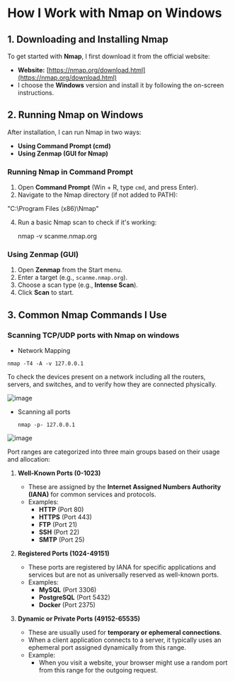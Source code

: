 # How I Work with Nmap on Windows

## 1. Downloading and Installing Nmap

To get started with **Nmap**, I first download it from the official website:

- **Website:** [https://nmap.org/download.html](https://nmap.org/download.html)
- I choose the **Windows** version and install it by following the on-screen instructions.

## 2. Running Nmap on Windows

After installation, I can run Nmap in two ways:

- **Using Command Prompt (cmd)**
- **Using Zenmap (GUI for Nmap)**

### Running Nmap in Command Prompt

1. Open **Command Prompt** (Win + R, type `cmd`, and press Enter).
2. Navigate to the Nmap directory (if not added to PATH):
   
  "C:\Program Files (x86)\Nmap"

4. Run a basic Nmap scan to check if it's working:
  
   nmap -v scanme.nmap.org
   

### Using Zenmap (GUI)

1. Open **Zenmap** from the Start menu.
2. Enter a target (e.g., `scanme.nmap.org`).
3. Choose a scan type (e.g., **Intense Scan**).
4. Click **Scan** to start.

## 3. Common Nmap Commands I Use

### Scanning TCP/UDP ports with Nmap on windows


-  Network Mapping

`nmap -T4 -A -v 127.0.0.1`
  
To check the devices present on a network including all the routers, servers, and switches, and to verify how they are connected physically.
   
![image](https://github.com/user-attachments/assets/86013742-eac5-4eab-8bf4-108c8a7f3f85)


- Scanning all ports

  `nmap -p- 127.0.0.1`

![image](https://github.com/user-attachments/assets/1fa35674-0a84-47a6-b882-50ef2ab4a78f)


Port ranges are categorized into three main groups based on their usage and allocation:

1. **Well-Known Ports (0-1023)**  
   - These are assigned by the **Internet Assigned Numbers Authority (IANA)** for common services and protocols.  
   - Examples:
     - **HTTP** (Port 80)
     - **HTTPS** (Port 443)
     - **FTP** (Port 21)
     - **SSH** (Port 22)
     - **SMTP** (Port 25)

2. **Registered Ports (1024-49151)**  
   - These ports are registered by IANA for specific applications and services but are not as universally reserved as well-known ports.  
   - Examples:
     - **MySQL** (Port 3306)
     - **PostgreSQL** (Port 5432)
     - **Docker** (Port 2375)

3. **Dynamic or Private Ports (49152-65535)**  
   - These are usually used for **temporary or ephemeral connections**.  
   - When a client application connects to a server, it typically uses an ephemeral port assigned dynamically from this range.  
   - Example:  
     - When you visit a website, your browser might use a random port from this range for the outgoing request.



